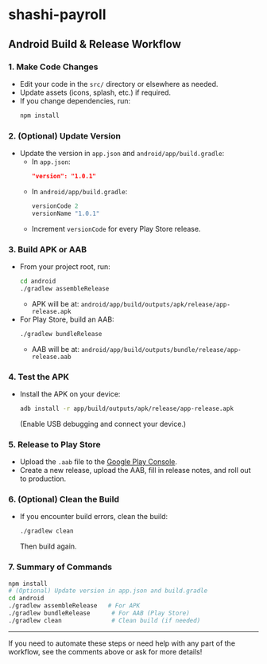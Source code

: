 # shashi-payroll

## Android Build & Release Workflow

### 1. Make Code Changes
- Edit your code in the `src/` directory or elsewhere as needed.
- Update assets (icons, splash, etc.) if required.
- If you change dependencies, run:
  ```sh
  npm install
  ```

### 2. (Optional) Update Version
- Update the version in `app.json` and `android/app/build.gradle`:
  - In `app.json`:
    ```json
    "version": "1.0.1"
    ```
  - In `android/app/build.gradle`:
    ```groovy
    versionCode 2
    versionName "1.0.1"
    ```
  - Increment `versionCode` for every Play Store release.

### 3. Build APK or AAB
- From your project root, run:
  ```sh
  cd android
  ./gradlew assembleRelease
  ```
  - APK will be at: `android/app/build/outputs/apk/release/app-release.apk`
- For Play Store, build an AAB:
  ```sh
  ./gradlew bundleRelease
  ```
  - AAB will be at: `android/app/build/outputs/bundle/release/app-release.aab`

### 4. Test the APK
- Install the APK on your device:
  ```sh
  adb install -r app/build/outputs/apk/release/app-release.apk
  ```
  (Enable USB debugging and connect your device.)

### 5. Release to Play Store
- Upload the `.aab` file to the [Google Play Console](https://play.google.com/console/).
- Create a new release, upload the AAB, fill in release notes, and roll out to production.

### 6. (Optional) Clean the Build
- If you encounter build errors, clean the build:
  ```sh
  ./gradlew clean
  ```
  Then build again.

### 7. Summary of Commands
```sh
npm install
# (Optional) Update version in app.json and build.gradle
cd android
./gradlew assembleRelease   # For APK
./gradlew bundleRelease      # For AAB (Play Store)
./gradlew clean              # Clean build (if needed)
```

---

If you need to automate these steps or need help with any part of the workflow, see the comments above or ask for more details!
